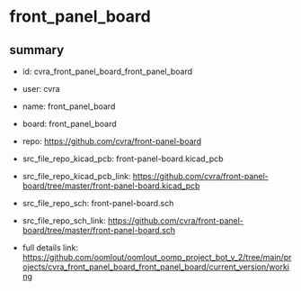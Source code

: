# front_panel_board
 
## summary 
* id: cvra_front_panel_board_front_panel_board
* user: cvra
* name: front_panel_board
* board: front_panel_board
* repo: https://github.com/cvra/front-panel-board
* src_file_repo_kicad_pcb: front-panel-board.kicad_pcb
* src_file_repo_kicad_pcb_link: https://github.com/cvra/front-panel-board/tree/master/front-panel-board.kicad_pcb


* src_file_repo_sch: front-panel-board.sch
* src_file_repo_sch_link: https://github.com/cvra/front-panel-board/tree/master/front-panel-board.sch
* full details link: https://github.com/oomlout/oomlout_oomp_project_bot_v_2/tree/main/projects/cvra_front_panel_board_front_panel_board/current_version/working  






